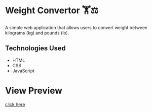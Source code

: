 # Weight Convertor 🏋️⚖️
A simple web application that allows users to convert weight between kilograms (kg) and pounds (lb).

## Technologies Used

- HTML
- CSS
- JavaScript

# View Preview
[click here]()



